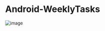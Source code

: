 # Android-WeeklyTasks
![image](https://github.com/CAMP09/Android-WeeklyTasks/assets/64702535/4b640c07-4332-4278-b60c-c78cddb9ef4c)

